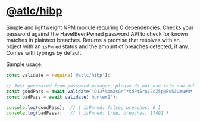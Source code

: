 # [@atlc/hibp](https://www.npmjs.com/package/@atlc/hibp)

Simple and lightweight NPM module requiring 0 dependencies. Checks your password against the HaveIBeenPwned password API to check for known matches in plaintext breaches. Returns a promise that resolves with an object with an `isPwned` status and the amount of breaches detected, if any. Comes with typings by default.

Sample usage:

```js
const validate = require('@atlc/hibp');

// Just generated from password manager, please do not use this now-public password :)
const goodPass = await validate('O1J*%pmXsGn^*sdP45ro12cZ5p@E$53Umu#d*^CjOvm');
const badPass = await validate('hunter2');

console.log(goodPass);  // { isPwned: false, breaches: 0 }
console.log(badPass);   // { isPwned: true, breaches: 17491 }
```